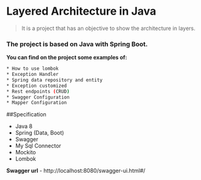 # Layered Architecture in Java

> It is a project that has an objective to show the architecture in layers.

### The project is based on Java with Spring Boot.

**You can find on the project some examples of:**

```sh
* How to use lombok
* Exception Handler
* Spring data repository and entity
* Exception customized
* Rest endpoints (CRUD)
* Swagger Configuration
* Mapper Configuration
```

##Specification

- Java 8
- Spring (Data, Boot)
- Swagger
- My Sql Connector
- Mockito
- Lombok

__Swagger url__ - http://localhost:8080/swagger-ui.html#/

